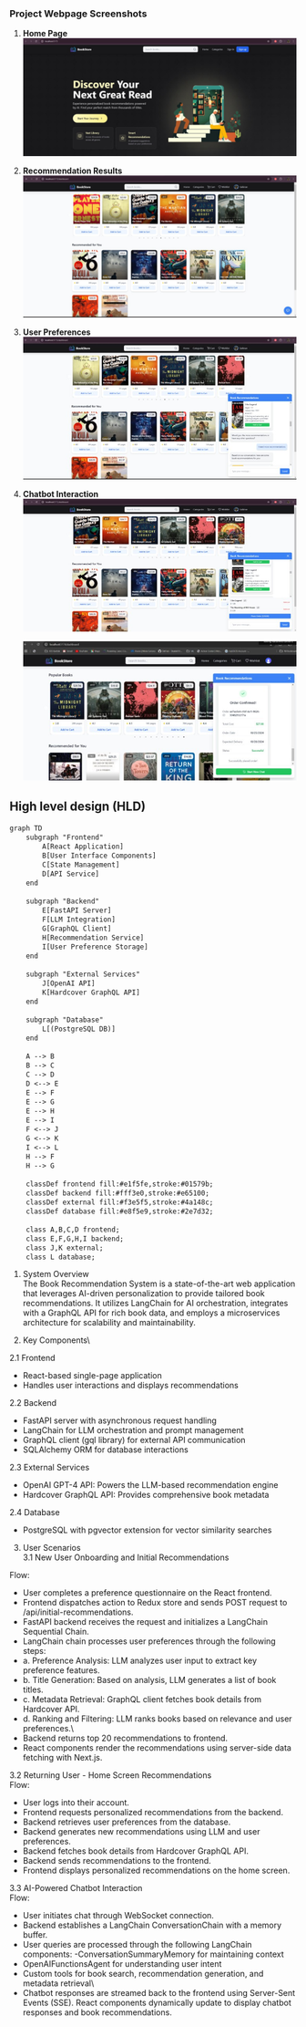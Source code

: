 ### Project Webpage Screenshots

1. **Home Page**
   ![Home Page](/assets/Picture1.jpg)

2. **Recommendation Results**
   ![Recommendation Results](/assets/Picture2.jpg)

3. **User Preferences**
   ![User Preferences](/assets/Picture3.jpg)

4. **Chatbot Interaction**
   ![Chatbot Interaction](/assets/Picture4.jpg)
   
   ![Additional Feature](/assets/Picture5.jpg)

High level design (HLD)
---
```mermaid
graph TD
    subgraph "Frontend"
        A[React Application]
        B[User Interface Components]
        C[State Management]
        D[API Service]
    end

    subgraph "Backend"
        E[FastAPI Server]
        F[LLM Integration]
        G[GraphQL Client]
        H[Recommendation Service]
        I[User Preference Storage]
    end

    subgraph "External Services"
        J[OpenAI API]
        K[Hardcover GraphQL API]
    end

    subgraph "Database"
        L[(PostgreSQL DB)]
    end

    A --> B
    B --> C
    C --> D
    D <--> E
    E --> F
    E --> G
    E --> H
    E --> I
    F <--> J
    G <--> K
    I <--> L
    H --> F
    H --> G

    classDef frontend fill:#e1f5fe,stroke:#01579b;
    classDef backend fill:#fff3e0,stroke:#e65100;
    classDef external fill:#f3e5f5,stroke:#4a148c;
    classDef database fill:#e8f5e9,stroke:#2e7d32;

    class A,B,C,D frontend;
    class E,F,G,H,I backend;
    class J,K external;
    class L database;
```
1. System Overview\
The Book Recommendation System is a state-of-the-art web application that leverages AI-driven personalization to provide tailored book recommendations. It utilizes LangChain for AI orchestration, integrates with a GraphQL API for rich book data, and employs a microservices architecture for scalability and maintainability.

2. Key Components\

2.1 Frontend
- React-based single-page application
- Handles user interactions and displays recommendations

2.2 Backend

- FastAPI server with asynchronous request handling
- LangChain for LLM orchestration and prompt management
- GraphQL client (gql library) for external API communication
- SQLAlchemy ORM for database interactions

2.3 External Services

- OpenAI GPT-4 API: Powers the LLM-based recommendation engine
- Hardcover GraphQL API: Provides comprehensive book metadata

2.4 Database

- PostgreSQL with pgvector extension for vector similarity searches

3. User Scenarios\
3.1 New User Onboarding and Initial Recommendations

Flow:
- User completes a preference questionnaire on the React frontend.
- Frontend dispatches action to Redux store and sends POST request to /api/initial-recommendations.
- FastAPI backend receives the request and initializes a LangChain Sequential Chain.
- LangChain chain processes user preferences through the following steps:
- a. Preference Analysis: LLM analyzes user input to extract key preference features.
- b. Title Generation: Based on analysis, LLM generates a list of book titles.
- c. Metadata Retrieval: GraphQL client fetches book details from Hardcover API.
- d. Ranking and Filtering: LLM ranks books based on relevance and user preferences.\
- Backend returns top 20 recommendations to frontend.
- React components render the recommendations using server-side data fetching with Next.js.

3.2 Returning User - Home Screen Recommendations\
Flow:
- User logs into their account.
- Frontend requests personalized recommendations from the backend.
- Backend retrieves user preferences from the database.
- Backend generates new recommendations using LLM and user preferences.
- Backend fetches book details from Hardcover GraphQL API.
- Backend sends recommendations to the frontend.
- Frontend displays personalized recommendations on the home screen.

3.3 AI-Powered Chatbot Interaction\
Flow:

- User initiates chat through WebSocket connection.
- Backend establishes a LangChain ConversationChain with a memory buffer.
- User queries are processed through the following LangChain components:
-ConversationSummaryMemory for maintaining context
- OpenAIFunctionsAgent for understanding user intent
- Custom tools for book search, recommendation generation, and metadata retrieval\
- Chatbot responses are streamed back to the frontend using Server-Sent Events (SSE).
React components dynamically update to display chatbot responses and book recommendations.